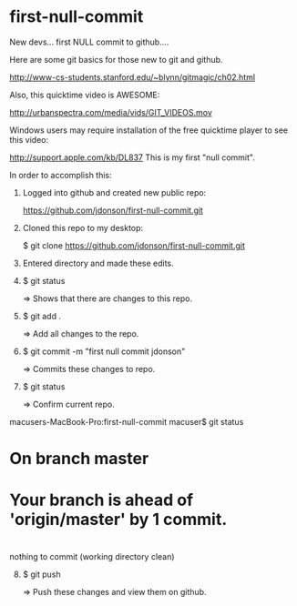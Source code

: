 first-null-commit
=================

New devs... first NULL commit to github....

Here are some git basics for those new to git and github.

http://www-cs-students.stanford.edu/~blynn/gitmagic/ch02.html

Also, this quicktime video is AWESOME:

http://urbanspectra.com/media/vids/GIT_VIDEOS.mov

Windows users may require installation
of the free quicktime player to see this video:

http://support.apple.com/kb/DL837
This is my first "null commit".

In order to accomplish this:

1.  Logged into github and created new public repo:

	https://github.com/jdonson/first-null-commit.git

2.  Cloned this repo to my desktop:

	$ git clone https://github.com/jdonson/first-null-commit.git

3.  Entered directory and made these edits.

4.  $ git status

	=> Shows that there are changes to this repo.

5.  $ git add .

	=> Add all changes to the repo.

6.  $ git commit -m "first null commit jdonson"

	=> Commits these changes to repo.

7.  $  git status

	=>  Confirm current repo.

macusers-MacBook-Pro:first-null-commit macuser$ git status
# On branch master
# Your branch is ahead of 'origin/master' by 1 commit.
#
nothing to commit (working directory clean)

8.  $ git push

	=> Push these changes and view them on github.
